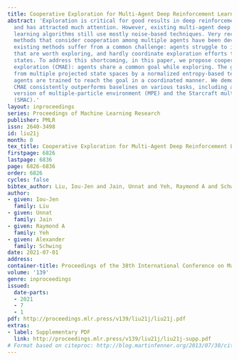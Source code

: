 ```yaml
---
title: Cooperative Exploration for Multi-Agent Deep Reinforcement Learning
abstract: 'Exploration is critical for good results in deep reinforcement learning
  and has attracted much attention. However, existing multi-agent deep reinforcement
  learning algorithms still use mostly noise-based techniques. Very recently, exploration
  methods that consider cooperation among multiple agents have been developed. However,
  existing methods suffer from a common challenge: agents struggle to identify states
  that are worth exploring, and hardly coordinate exploration efforts toward those
  states. To address this shortcoming, in this paper, we propose cooperative multi-agent
  exploration (CMAE): agents share a common goal while exploring. The goal is selected
  from multiple projected state spaces by a normalized entropy-based technique. Then,
  agents are trained to reach the goal in a coordinated manner. We demonstrate that
  CMAE consistently outperforms baselines on various tasks, including a sparse-reward
  version of multiple-particle environment (MPE) and the Starcraft multi-agent challenge
  (SMAC).'
layout: inproceedings
series: Proceedings of Machine Learning Research
publisher: PMLR
issn: 2640-3498
id: liu21j
month: 0
tex_title: Cooperative Exploration for Multi-Agent Deep Reinforcement Learning
firstpage: 6826
lastpage: 6836
page: 6826-6836
order: 6826
cycles: false
bibtex_author: Liu, Iou-Jen and Jain, Unnat and Yeh, Raymond A and Schwing, Alexander
author:
- given: Iou-Jen
  family: Liu
- given: Unnat
  family: Jain
- given: Raymond A
  family: Yeh
- given: Alexander
  family: Schwing
date: 2021-07-01
address:
container-title: Proceedings of the 38th International Conference on Machine Learning
volume: '139'
genre: inproceedings
issued:
  date-parts:
  - 2021
  - 7
  - 1
pdf: http://proceedings.mlr.press/v139/liu21j/liu21j.pdf
extras:
- label: Supplementary PDF
  link: http://proceedings.mlr.press/v139/liu21j/liu21j-supp.pdf
# Format based on citeproc: http://blog.martinfenner.org/2013/07/30/citeproc-yaml-for-bibliographies/
---
```

